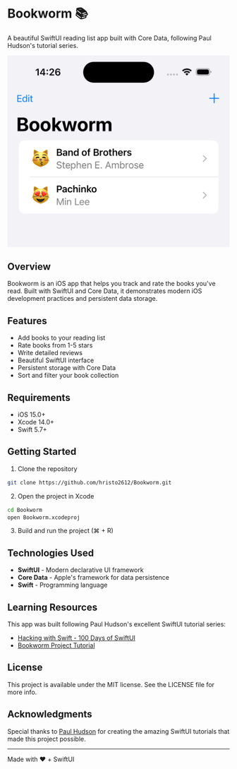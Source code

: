 # Bookworm 📚

A beautiful SwiftUI reading list app built with Core Data, following Paul Hudson's tutorial series.

![Bookworm App](app_showcase.png)

## Overview

Bookworm is an iOS app that helps you track and rate the books you've read. Built with SwiftUI and Core Data, it demonstrates modern iOS development practices and persistent data storage.

## Features

- Add books to your reading list
- Rate books from 1-5 stars
- Write detailed reviews
- Beautiful SwiftUI interface
- Persistent storage with Core Data
- Sort and filter your book collection

## Requirements

- iOS 15.0+
- Xcode 14.0+
- Swift 5.7+

## Getting Started

1. Clone the repository

```bash
git clone https://github.com/hristo2612/Bookworm.git
```

2. Open the project in Xcode

```bash
cd Bookworm
open Bookworm.xcodeproj
```

3. Build and run the project (⌘ + R)

## Technologies Used

- **SwiftUI** - Modern declarative UI framework
- **Core Data** - Apple's framework for data persistence
- **Swift** - Programming language

## Learning Resources

This app was built following Paul Hudson's excellent SwiftUI tutorial series:

- [Hacking with Swift - 100 Days of SwiftUI](https://www.hackingwithswift.com/100/swiftui)
- [Bookworm Project Tutorial](https://www.hackingwithswift.com/books/ios-swiftui/bookworm-introduction)

## License

This project is available under the MIT license. See the LICENSE file for more info.

## Acknowledgments

Special thanks to [Paul Hudson](https://twitter.com/twostraws) for creating the amazing SwiftUI tutorials that made this project possible.

---

Made with ❤️ + SwiftUI

